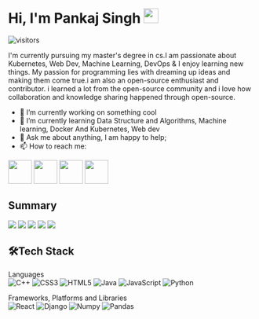 <h1> Hi, I'm Pankaj Singh <img src="https://user-images.githubusercontent.com/39955420/147578264-bae0526c-028a-49d2-8af8-d08bb4edbd2a.gif" height="30" width="30"></h1>

![visitors](https://visitor-badge.glitch.me/badge?page_id=PankajSingh1010/PankajSigh1010)

I'm currently pursuing my master's degree in cs.I am passionate about Kubernetes, Web Dev, Machine Learning, DevOps & I enjoy learning new things. 
My passion for programming lies with dreaming up ideas and making them come true.i am also an open-source enthusiast and contributor. i learned a lot from the open-source community and i love how collaboration and knowledge sharing happened through open-source.
 
- 🔭 I’m currently working on something cool
- 🌱 I’m currently learning  Data Structure and Algorithms, Machine learning, Docker And Kubernetes, Web dev
- 💬 Ask me about anything, I am happy to help;
- 📫 How to reach me: 

[<img src="https://user-images.githubusercontent.com/39955420/147572655-e5feabb1-2a36-467c-9906-1fc66d606b41.png" height="48" width="48">](https://www.linkedin.com/) 
[<img src="https://user-images.githubusercontent.com/39955420/147572505-a0f98499-2d13-4149-a68a-a66f7ebe0e23.png" height="48" width="48">](https://twitter.com/its_pankaj10) 
[<img src="https://user-images.githubusercontent.com/39955420/147611479-36ad6cd0-3b53-4d46-8035-0bd940e01a57.png" height="48" width="48">](mailto:pankajsingh132000@gmail.com)
[<img src="https://user-images.githubusercontent.com/39955420/147572858-093e11d5-c974-43de-9795-f328d4cda097.png" height="48" width="48">](https://www.instagram.com/its_pankajsingh10)

<h2>Summary</h2>

![](https://github-profile-summary-cards.vercel.app/api/cards/profile-details?username=pankajsingh1010&theme=monokai) 
![](https://github-profile-summary-cards.vercel.app/api/cards/most-commit-language?username=pankajsingh1010&theme=monokai) 
![](https://github-profile-summary-cards.vercel.app/api/cards/repos-per-language?username=pankajsingh1010&theme=monokai)
![](https://github-profile-summary-cards.vercel.app/api/cards/stats?username=pankajsingh1010&theme=monokai)
![](https://github-profile-summary-cards.vercel.app/api/cards/productive-time?username=pankajsingh1010&theme=monokai) 

<h2>🛠Tech Stack</h2>

Languages  
![C++](https://img.shields.io/badge/c++-%2300599C.svg?style=for-the-badge&logo=c%2B%2B&logoColor=white)
![CSS3](https://img.shields.io/badge/css3-%231572B6.svg?style=for-the-badge&logo=css3&logoColor=white)
![HTML5](https://img.shields.io/badge/html5-%23E34F26.svg?style=for-the-badge&logo=html5&logoColor=white)
![Java](https://img.shields.io/badge/java-%23ED8B00.svg?style=for-the-badge&logo=java&logoColor=white)
![JavaScript](https://img.shields.io/badge/javascript-%23323330.svg?style=for-the-badge&logo=javascript&logoColor=%23F7DF1E)
![Python](https://img.shields.io/badge/python-%23323330.svg?style=for-the-badge&logo=python&logoColor=%23F7DF1E)

Frameworks, Platforms and Libraries  
![React](https://img.shields.io/badge/React-%23323330.svg?style=for-the-badge&logo=react&logoColor=%23F7DF1E)
![Django](https://img.shields.io/badge/Django-%23404d59.svg?style=for-the-badge&logo=Django&logoColor=%2361DAFB)
![Numpy](https://img.shields.io/badge/numpy-%23404d59.svg?style=for-the-badge&logo=numpy&logoColor=%2361DAFB)
![Pandas](https://img.shields.io/badge/pandas-%23404d59.svg?style=for-the-badge&logo=pandas&logoColor=%2361DAFB)
